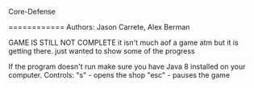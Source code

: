 Core-Defense

============
Authors: Jason Carrete, Alex Berman

GAME IS STILL NOT COMPLETE
it isn't much aof a game atm but it is getting there. just wanted to show some of the progress

If the program doesn't run make sure you have Java 8 installed on your computer.
Controls:
"s" - opens the shop
"esc" - pauses the game